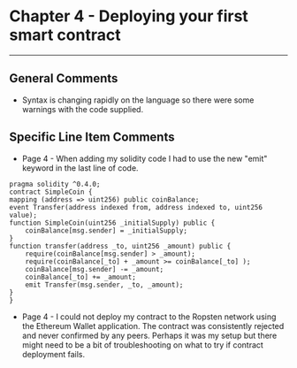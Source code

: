 # Chapter 4 - Deploying your first smart contract
---

## General Comments
* Syntax is changing rapidly on the language so there were some warnings with the code supplied.

## Specific Line Item Comments

* Page 4 -  When adding my solidity code I had to use the new "emit" keyword  in the last line of code.
````
pragma solidity ^0.4.0;
contract SimpleCoin {
mapping (address => uint256) public coinBalance;
event Transfer(address indexed from, address indexed to, uint256 value);
function SimpleCoin(uint256 _initialSupply) public {
    coinBalance[msg.sender] = _initialSupply;   
}
function transfer(address _to, uint256 _amount) public {
    require(coinBalance[msg.sender] > _amount);
    require(coinBalance[_to] + _amount >= coinBalance[_to] );
    coinBalance[msg.sender] -= _amount;  
    coinBalance[_to] += _amount;   
    emit Transfer(msg.sender, _to, _amount);  
}
}
````

* Page 4 - I could not deploy my contract to the Ropsten network using the Ethereum Wallet application. The contract was consistently rejected and never confirmed by any peers. Perhaps it was my setup but there might need to be a bit of troubleshooting on what to try if contract deployment fails.
